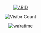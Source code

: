 <div align="center">
 
  <a href="http://linktree.ayanavakarmakar.software/" target="_blank" rel="noreferrer">
    
 ![ARID](https://socialify.git.ci/AyanavaKarmakar/AyanavaKarmakar/image?description=1&descriptionEditable=Tauri%20|%20Astro%20|%20Next.js%20&font=Inter&language=0&owner=0&pattern=solid&theme=Dark)
    
  </a>
  
  ![Visitor Count](https://profile-counter.glitch.me/AyanavaKarmakar/count.svg)
 
  [![wakatime](https://wakatime.com/badge/user/836c0ebd-719b-4f12-b8d2-5ce83defb3bd.svg)](https://wakatime.com/@836c0ebd-719b-4f12-b8d2-5ce83defb3bd)

</div>
